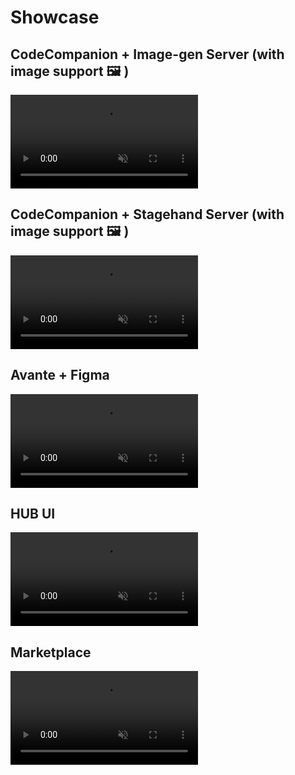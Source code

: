 # Showcase 


## CodeCompanion +  Image-gen Server (with image support 🖼 )
<p>
<video muted controls src="https://github.com/user-attachments/assets/70181790-e949-4df6-a690-c5d7a212e7d1"></video>
</p>

## CodeCompanion + Stagehand Server (with image support 🖼 )

<p>
<video controls muted src="https://github.com/user-attachments/assets/a939be1e-7a77-495b-9727-54f110ec68b5"></video>
</p>

## Avante + Figma

<p>
<video muted controls src="https://github.com/user-attachments/assets/e33fb5c3-7dbd-40b2-bec5-471a465c7f4d"></video>
</p>


## HUB UI

<p>
<video muted controls src="https://github.com/user-attachments/assets/22d14360-5994-455b-8789-4fffd2b598e2"></video>
</p>


## Marketplace

<p>
<video muted controls src="https://github.com/user-attachments/assets/20a18abc-f2ba-436e-aab7-ea795f6e28d2"></video>
</p>


